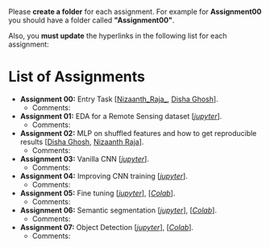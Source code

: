 
Please **create a folder** for each assignment. For example for **Assignment00** you should have a folder called **"Assignment00"**.

Also, you **must update** the hyperlinks in the following list for each assignment:

# List of Assignments

- **Assignment 00:** Entry Task [[Nizaanth_Raja_](https://github.com/Deep-Learning-IGP-TUBS-SoSe2024/Group_01/blob/main/Assignments/Assignment%2000/Deep_Learning_Entry_Task_Nizaanth_Raja.ipynb), [Disha Ghosh](https://github.com/Deep-Learning-IGP-TUBS-SoSe2024/Group_01/blob/main/Assignments/Assignment%2000/Assignment%2000_Disha%20Ghosh.ipynb)].
	- Comments:
- **Assignment 01:** EDA for a Remote Sensing dataset [[_jupyter_](https://github.com/Deep-Learning-IGP-TUBS-SoSe2024/Group_01/blob/main/Assignments/Assignment%2001/MLRSNet_Assignment%201_Group%201.ipynb)].
	- Comments:
- **Assignment 02:** MLP on shuffled features and how to get reproducible results [[Disha Ghosh](https://github.com/Deep-Learning-IGP-TUBS-SoSe2024/Group_01/blob/main/Assignments/Assignment%2002/Assignment%2002_Disha%20Ghosh.ipynb), [Nizaanth Raja](https://github.com/Deep-Learning-IGP-TUBS-SoSe2024/Group_01/blob/main/Assignments/Assignment%2002/Assignment%2002_Nizaanth%20Raja.ipynb)].
	- Comments:
- **Assignment 03:** Vanilla CNN [[_jupyter_](https://github.com/Deep-Learning-IGP-TUBS-SoSe2024/Group_01/blob/main/Assignments/Assignment%2003/Assignment_03.ipynb)].
	- Comments:
- **Assignment 04:** Improving CNN training [[_jupyter_](https://github.com/Deep-Learning-IGP-TUBS-SoSe2024/Group_01/blob/main/Assignments/Assignment%2004/Assignment_04.ipynb)].
	- Comments:
- **Assignment 05:** Fine tuning [[_jupyter_]()], [[_Colab_]()].
	- Comments:
- **Assignment 06:** Semantic segmentation [[_jupyter_]()], [[_Colab_]()].
	- Comments:
- **Assignment 07:** Object Detection [[_jupyter_]()], [[_Colab_]()].
	- Comments:
